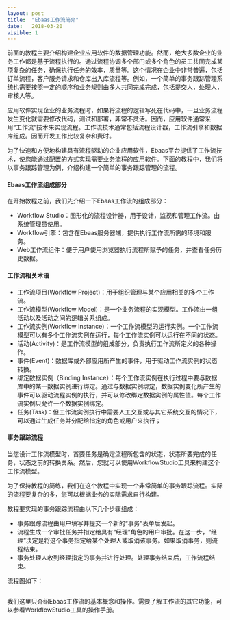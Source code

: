 ```yaml
---
layout: post
title:  "Ebaas工作流简介"
date:   2018-03-20
visible: 1
---
```


前面的教程主要介绍构建企业应用软件的数据管理功能。然而，绝大多数企业的业务工作都是基于流程执行的。通过流程协调多个部门或多个角色的员工共同完成某项复杂的任务，确保执行任务的效率，质量等。这个情况在企业中非常普遍，包括订单流程，客户服务请求和仓库出入库流程等。例如，一个简单的事务跟踪管理系统也需要按照一定的顺序和业务规则由多人共同完成完成，包括提交人，处理人，审核人等。

应用软件实现企业的业务流程时，如果将流程的逻辑写死在代码中，一旦业务流程发生变化就需要修改代码，测试和部署，非常不灵活。因而，应用软件通常采用“工作流”技术来实现流程。工作流技术通常包括流程设计器，工作流引擎和数据库组成。因而开发工作比较复杂和费时。

为了快速和方便地构建具有流程驱动的企业应用软件，Ebaas平台提供了工作流技术，使您能通过配置的方式实现需要业务流程的应用软件。下面的教程中，我们将以事务跟踪管理为例，介绍构建一个简单的事务跟踪管理的流程。

#### Ebaas工作流组成部分

在开始教程之前，我们先介绍一下Ebaas工作流的组成部分：

* Workflow Studio：图形化的流程设计器，用于设计，监视和管理工作流。由系统管理员使用。
* Workflow引擎：包含在Ebaas服务器端，提供执行工作流所需的环境和服务。
* Web工作流组件：便于用户使用浏览器执行流程所赋予的任务，并查看任务历史数据。

#### 工作流相关术语

* 工作流项目(Workflow Project)：用于组织管理与某个应用相关的多个工作流。
* 工作流模型(Workflow Model)：是一个业务流程的实现模型。工作流由一组活动以及活动之间的逻辑关系组成。
* 工作流实例(Workflow Instance)：一个工作流模型的运行实例。一个工作流模型可以有多个工作流实例在运行，每个工作流实例可以运行在不同的状态。
* 活动(Activity)：是工作流模型的组成部分，负责执行工作流所定义的各种操作。
* 事件(Event)：数据库或外部应用所产生的事件，用于驱动工作流实例的状态转换。
* 绑定数据实例（Binding Instance）：每个工作流实例在执行过程中要与数据库中的某一数据实例进行绑定。通过与数据实例绑定，数据实例变化所产生的事件可以驱动流程实例的执行，并可以修改绑定数据实例的属性值。每个工作流实例只允许一个数据实例绑定。
* 任务(Task)：但工作流实例执行中需要人工交互或与其它系统交互的情况下，可以通过生成任务并分配给指定的角色或用户来执行；

#### 事务跟踪流程

当您设计工作流模型时，首要任务是确定流程所包含的状态，状态所要完成的任务，状态之前的转换关系。然后，您就可以使用WorkflowStudio工具来构建这个工作流模型。

为了保持教程的简练，我们在这个教程中实现一个非常简单的事务跟踪流程。实际的流程要复杂的多，您可以根据业务的实际需求自行构建。

教程要实现的事务跟踪流程由以下几个步骤组成：

* 事务跟踪流程由用户填写并提交一个新的“事务”表单后发起。
* 流程生成一个审批任务并指定给具有“经理”角色的用户审批。在这一步，“经理”决定是将这个事务指定给某个处理人或取消该事务。如果取消事务，则流程结束。
* 事务处理人收到经理指定的事务并进行处理。处理事务结束后，工作流程结束。

流程图如下：

<img src="{{'/assets/img/2018-3-20-事务跟踪流程图.png' | prepend: site.baseurl }}" alt="">

我们这里只介绍Ebaas工作流的基本概念和操作。需要了解工作流的其它功能，可以参看WorkflowStudio工具的操作手册。



